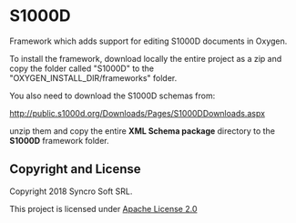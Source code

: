 S1000D
======

Framework which adds support for editing S1000D documents in Oxygen.

To install the framework, download locally the entire project as a zip and copy the folder called "S1000D" to the "OXYGEN_INSTALL_DIR/frameworks" folder.

You also need to download the S1000D schemas from:

http://public.s1000d.org/Downloads/Pages/S1000DDownloads.aspx

unzip them and copy the entire **XML Schema package** directory to the **S1000D** framework folder.

Copyright and License
---------------------
Copyright 2018 Syncro Soft SRL.

This project is licensed under [Apache License 2.0](https://github.com/oxygenxml/dita-ot-css-pdf/blob/master/LICENSE)
